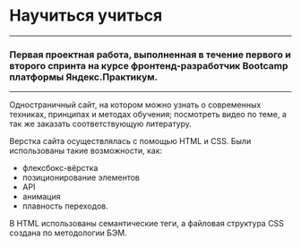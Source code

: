 # **Научиться учиться**
------

### Первая проектная работа, выполненная в течение первого и второго спринта на курсе фронтенд-разработчик Bootcamp платформы Яндекс.Практикум.
------

Одностраничный сайт, на котором можно узнать о современных техниках, принципах и методах обучения; посмотреть видео по теме, а так же заказать соответствующую литературу.

Верстка сайта осуществлялась с помощью HTML и CSS. Были использованы такие возможности, как:
* флексбокс-вёрстка
* позиционирование элементов
* API
* анимация
* плавность переходов.

В HTML использованы семантические теги, а файловая структура CSS создана по методологии БЭМ.
